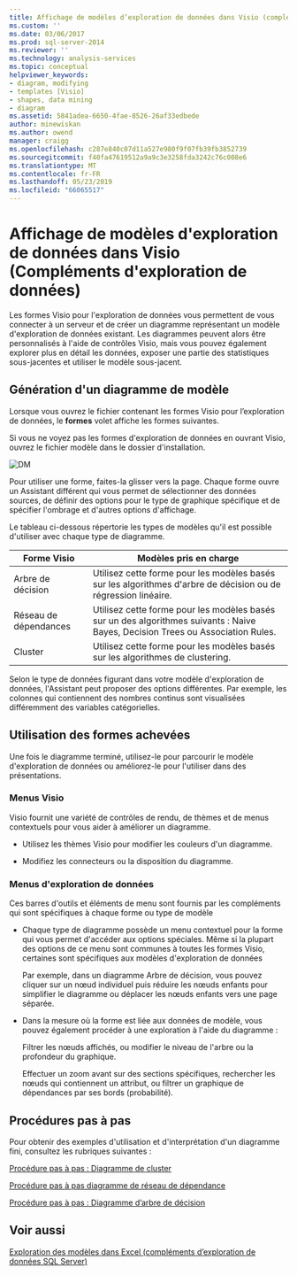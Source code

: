 ```yaml
---
title: Affichage de modèles d’exploration de données dans Visio (compléments d’exploration de données) | Microsoft Docs
ms.custom: ''
ms.date: 03/06/2017
ms.prod: sql-server-2014
ms.reviewer: ''
ms.technology: analysis-services
ms.topic: conceptual
helpviewer_keywords:
- diagram, modifying
- templates [Visio]
- shapes, data mining
- diagram
ms.assetid: 5841adea-6650-4fae-8526-26af33edbede
author: minewiskan
ms.author: owend
manager: craigg
ms.openlocfilehash: c287e840c07d11a527e980f9f07fb39fb3852739
ms.sourcegitcommit: f40fa47619512a9a9c3e3258fda3242c76c008e6
ms.translationtype: MT
ms.contentlocale: fr-FR
ms.lasthandoff: 05/23/2019
ms.locfileid: "66065517"
---
```

# <a name="viewing-data-mining-models-in-visio-data-mining-add-ins"></a>Affichage de modèles d'exploration de données dans Visio (Compléments d'exploration de données)
  Les formes Visio pour l'exploration de données vous permettent de vous connecter à un serveur et de créer un diagramme représentant un modèle d'exploration de données existant. Les diagrammes peuvent alors être personnalisés à l'aide de contrôles Visio, mais vous pouvez également explorer plus en détail les données, exposer une partie des statistiques sous-jacentes et utiliser le modèle sous-jacent.  
  
## <a name="building-a-model-diagram"></a>Génération d'un diagramme de modèle  
 Lorsque vous ouvrez le fichier contenant les formes Visio pour l’exploration de données, le **formes** volet affiche les formes suivantes.  
  
 Si vous ne voyez pas les formes d'exploration de données en ouvrant Visio, ouvrez le fichier modèle dans le dossier d'installation.  
  
 ![DM](media/dm-stencil.gif "DM")  
  
 Pour utiliser une forme, faites-la glisser vers la page. Chaque forme ouvre un Assistant différent qui vous permet de sélectionner des données sources, de définir des options pour le type de graphique spécifique et de spécifier l'ombrage et d'autres options d'affichage.  
  
 Le tableau ci-dessous répertorie les types de modèles qu'il est possible d'utiliser avec chaque type de diagramme.  
  
|Forme Visio|Modèles pris en charge|  
|-----------------|----------------------|  
|Arbre de décision|Utilisez cette forme pour les modèles basés sur les algorithmes d'arbre de décision ou de régression linéaire.|  
|Réseau de dépendances|Utilisez cette forme pour les modèles basés sur un des algorithmes suivants : Naive Bayes, Decision Trees ou Association Rules.|  
|Cluster|Utilisez cette forme pour les modèles basés sur les algorithmes de clustering.|  
  
 Selon le type de données figurant dans votre modèle d'exploration de données, l'Assistant peut proposer des options différentes. Par exemple, les colonnes qui contiennent des nombres continus sont visualisées différemment des variables catégorielles.  
  
## <a name="working-with-completed-shapes"></a>Utilisation des formes achevées  
 Une fois le diagramme terminé, utilisez-le pour parcourir le modèle d'exploration de données ou améliorez-le pour l'utiliser dans des présentations.  
  
### <a name="visio-menus"></a>Menus Visio  
 Visio fournit une variété de contrôles de rendu, de thèmes et de menus contextuels pour vous aider à améliorer un diagramme.  
  
-   Utilisez les thèmes Visio pour modifier les couleurs d'un diagramme.  
  
-   Modifiez les connecteurs ou la disposition du diagramme.  
  
### <a name="data-mining-menus"></a>Menus d'exploration de données  
 Ces barres d'outils et éléments de menu sont fournis par les compléments qui sont spécifiques à chaque forme ou type de modèle  
  
-   Chaque type de diagramme possède un menu contextuel pour la forme qui vous permet d'accéder aux options spéciales. Même si la plupart des options de ce menu sont communes à toutes les formes Visio, certaines sont spécifiques aux modèles d'exploration de données  
  
     Par exemple, dans un diagramme Arbre de décision, vous pouvez cliquer sur un nœud individuel puis réduire les nœuds enfants pour simplifier le diagramme ou déplacer les nœuds enfants vers une page séparée.  
  
-   Dans la mesure où la forme est liée aux données de modèle, vous pouvez également procéder à une exploration à l'aide du diagramme :  
  
     Filtrer les nœuds affichés, ou modifier le niveau de l'arbre ou la profondeur du graphique.  
  
     Effectuer un zoom avant sur des sections spécifiques, rechercher les nœuds qui contiennent un attribut, ou filtrer un graphique de dépendances par ses bords (probabilité).  
  
## <a name="walkthroughs"></a>Procédures pas à pas  
 Pour obtenir des exemples d'utilisation et d'interprétation d'un diagramme fini, consultez les rubriques suivantes :  
  
 [Procédure pas à pas : Diagramme de cluster](cluster-diagram-walkthrough-data-mining-add-ins.md)  
  
 [Procédure pas à pas diagramme de réseau de dépendance](dependency-network-diagram-walkthrough-data-mining-add-ins.md)  
  
 [Procédure pas à pas : Diagramme d’arbre de décision](decision-tree-diagram-walkthrough-data-mining-add-ins.md)  
  
## <a name="see-also"></a>Voir aussi  
 [Exploration des modèles dans Excel &#40;compléments d’exploration de données SQL Server&#41;](browsing-models-in-excel-sql-server-data-mining-add-ins.md)  
  
  
